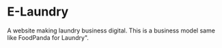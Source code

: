 # E-Laundry
A website making laundry business digital. This is a business model same like FoodPanda for Laundry". 
